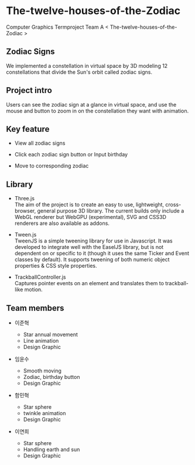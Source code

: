 # The-twelve-houses-of-the-Zodiac
Computer Graphics Termproject Team A &lt; The-twelve-houses-of-the-Zodiac >

## Zodiac Signs

We implemented a constellation in virtual space by 3D modeling 12 constellations that divide the Sun's orbit called zodiac signs.

## Project intro

Users can see the zodiac sign at a glance in virtual space, and use the mouse and button to zoom in on the constellation they want with animation.

## Key feature

* View all zodiac signs

* Click each zodiac sign button or Input birthday

* Move to corresponding zodiac


## Library

* Three.js
<br>The aim of the project is to create an easy to use, lightweight, cross-browser, general purpose 3D library. The current builds only include a WebGL renderer but WebGPU (experimental), SVG and CSS3D renderers are also available as addons.  

* Tween.js
<br>TweenJS is a simple tweening library for use in Javascript. It was developed to integrate well with the EaselJS library, but is not dependent on or specific to it (though it uses the same Ticker and Event classes by default). It supports tweening of both numeric object properties & CSS style properties.  

* TrackballController.js
<br>Captures pointer events on an element and translates them to trackball-like motion.

## Team members

* 이준혁
  * Star annual movement
  * Line animation 
  * Design Graphic

* 임윤수
  * Smooth moving
  * Zodiac, birthday button
  * Design Graphic

* 함민혁
  * Star sphere 
  * twinkle animation
  * Design Graphic

* 이연희
  * Star sphere
  * Handling earth and sun
  * Design Graphic
